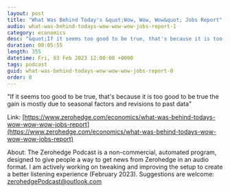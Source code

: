 ```yaml
---
layout: post
title: "What Was Behind Today's &quot;Wow, Wow, Wow&quot; Jobs Report"
audio: what-was-behind-todays-wow-wow-wow-jobs-report-1
category: economics
desc: "&quot;If it seems too good to be true, that's because it is too good to be true  the gain is mostly due to seasonal factors and revisions to past data&quot;"
duration: 00:05:55
length: 355
datetime: Fri, 03 Feb 2023 12:00:00 +0000
tags: podcast
guid: what-was-behind-todays-wow-wow-wow-jobs-report-0
order: 0
---
```

&quot;If it seems too good to be true, that's because it is too good to be true  the gain is mostly due to seasonal factors and revisions to past data&quot;

Link: [https://www.zerohedge.com/economics/what-was-behind-todays-wow-wow-wow-jobs-report](https://www.zerohedge.com/economics/what-was-behind-todays-wow-wow-wow-jobs-report)

About: The Zerohedge Podcast is a non-commercial, automated program, designed to give people a way to get news from Zerohedge in an audio format.  I am actively working on tweaking and improving the setup to create a better listening experience (February 2023).  Suggestions are welcome: [zerohedgePodcast@outlook.com](mailto:zerohedgePodcast@outlook.com)